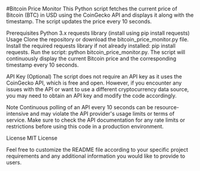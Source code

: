 #Bitcoin Price Monitor
This Python script fetches the current price of Bitcoin (BTC) in USD using the CoinGecko API and displays it along with the timestamp. The script updates the price every 10 seconds.

Prerequisites
Python 3.x
requests library (install using pip install requests)
Usage
Clone the repository or download the bitcoin_price_monitor.py file.
Install the required requests library if not already installed: pip install requests.
Run the script: python bitcoin_price_monitor.py.
The script will continuously display the current Bitcoin price and the corresponding timestamp every 10 seconds.

API Key (Optional)
The script does not require an API key as it uses the CoinGecko API, which is free and open. However, if you encounter any issues with the API or want to use a different cryptocurrency data source, you may need to obtain an API key and modify the code accordingly.

Note
Continuous polling of an API every 10 seconds can be resource-intensive and may violate the API provider's usage limits or terms of service. Make sure to check the API documentation for any rate limits or restrictions before using this code in a production environment.

License
MIT License

Feel free to customize the README file according to your specific project requirements and any additional information you would like to provide to users.
